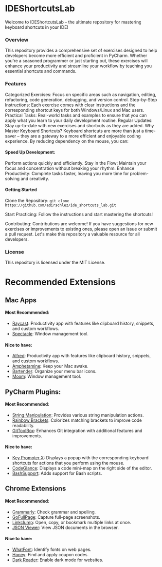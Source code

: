 # IDEShortcutsLab

Welcome to IDEShortcutsLab – the ultimate repository for mastering keyboard shortcuts in your IDE!

### Overview
This repository provides a comprehensive set of exercises designed to help developers become more efficient and proficient in PyCharm. Whether you're a seasoned programmer or just starting out, these exercises will enhance your productivity and streamline your workflow by teaching you essential shortcuts and commands.

### Features
Categorized Exercises: Focus on specific areas such as navigation, editing, refactoring, code generation, debugging, and version control.
Step-by-Step Instructions: Each exercise comes with clear instructions and the corresponding shortcut keys for both Windows/Linux and Mac users.
Practical Tasks: Real-world tasks and examples to ensure that you can apply what you learn to your daily development routine.
Regular Updates: Stay up-to-date with new exercises and shortcuts as they are added.
Why Master Keyboard Shortcuts?
Keyboard shortcuts are more than just a time-saver – they are a gateway to a more efficient and enjoyable coding experience. By reducing dependency on the mouse, you can:

#### Speed Up Development: 
Perform actions quickly and efficiently.
Stay in the Flow: Maintain your focus and concentration without breaking your rhythm.
Enhance Productivity: Complete tasks faster, leaving you more time for problem-solving and creativity.


#### Getting Started

Clone the Repository:
```git clone https://github.com/adirschlez/ide_shortcuts_lab.git```

Start Practicing: 
Follow the instructions and start mastering the shortcuts!

Contributing:
Contributions are welcome! If you have suggestions for new exercises or improvements to existing ones, please open an issue or submit a pull request. Let's make this repository a valuable resource for all developers.

### License
This repository is licensed under the MIT License.

# Recommended Extensions
## Mac Apps
#### Most Recommended:
- [Raycast](https://raycast.com/): Productivity app with features like clipboard history, snippets, and custom workflows.
- [Spectacle](https://spectacle.en.download.it/mac): Window management tool.

#### Nice to have:
- [Alfred](https://www.alfredapp.com/): Productivity app with features like clipboard history, snippets, and custom workflows.
- [Amphetamine](https://apps.apple.com/us/app/amphetamine/id937984704?mt=12): Keep your Mac awake.
- [Bartender](https://www.macbartender.com/): Organize your menu bar icons.
- [Moom](https://manytricks.com/moom/): Window management tool.

## PyCharm Plugins:
#### Most Recommended:
- [String Manipulation](https://plugins.jetbrains.com/plugin/2162-string-manipulation): Provides various string manipulation actions.
- [Rainbow Brackets](https://plugins.jetbrains.com/plugin/10080-rainbow-brackets): Colorizes matching brackets to improve code readability.
- [GitToolBox](https://plugins.jetbrains.com/plugin/7499-gittoolbox): Enhances Git integration with additional features and improvements.

#### Nice to have:
- [Key Promoter X](https://plugins.jetbrains.com/plugin/9792-key-promoter-x): Displays a popup with the corresponding keyboard shortcuts for actions that you perform using the mouse.
- [CodeGlance](https://plugins.jetbrains.com/plugin/7275-codeglance): Displays a code mini-map on the right side of the editor.
- [BashSupport](https://plugins.jetbrains.com/plugin/4230-bashsupport): Adds support for Bash scripts.


## Chrome Extensions
#### Most Recommended:
- [Grammarly](https://www.grammarly.com/): Check grammar and spelling.
- [GoFullPage](https://chromewebstore.google.com/detail/gofullpage-full-page-scre/fdpohaocaechififmbbbbbknoalclacl): Capture full-page screenshots.
- [Linkclump](https://chrome.google.com/webstore/detail/linkclump/lfpjkncokllnfokkgpkobnkbkmelfefj): Open, copy, or bookmark multiple links at once.
- [JSON Viewer](https://chrome.google.com/webstore/detail/json-viewer/gbmdgpbipfallnflgajpaliibnhdgobh): View JSON documents in the browser.

#### Nice to have:
- [WhatFont](https://chrome.google.com/webstore/detail/whatfont/jabopobgcpjmedljpbcaablpmlmfcogm): Identify fonts on web pages.
- [Honey](https://www.joinhoney.com/): Find and apply coupon codes.
- [Dark Reader](https://chrome.google.com/webstore/detail/dark-reader/eimadpbcbfnmbkopoojfekhnkhdbieeh): Enable dark mode for websites.